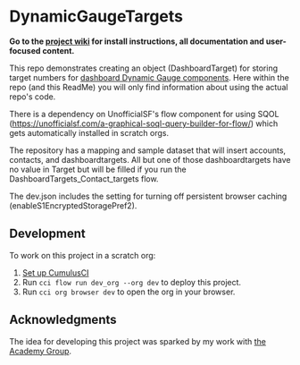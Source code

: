 # DynamicGaugeTargets

**Go to the [project wiki](https://github.com/mkolodner/DynamicGaugeTargets/wiki) for install instructions, all documentation and user-focused content.**

This repo demonstrates creating an object (DashboardTarget) for storing target numbers for [dashboard Dynamic Gauge components](https://help.salesforce.com/s/articleView?id=sf.dashboards_lex_chart_gauge.htm&type=5).  Here within the repo (and this ReadMe) you will only find information about using the actual repo's code.


There is a dependency on UnofficialSF's flow component for using SQOL (https://unofficialsf.com/a-graphical-soql-query-builder-for-flow/) which gets automatically installed in scratch orgs.

The repository has a mapping and sample dataset that will insert accounts, contacts, and dashboardtargets. All but one of those dashboardtargets have no value in Target but will be filled if you run the DashboardTargets_Contact_targets flow.

The dev.json includes the setting for turning off persistent browser caching (enableS1EncryptedStoragePref2).

## Development

To work on this project in a scratch org:

1. [Set up CumulusCI](https://cumulusci.readthedocs.io/en/latest/tutorial.html)
2. Run `cci flow run dev_org --org dev` to deploy this project.
3. Run `cci org browser dev` to open the org in your browser.

## Acknowledgments

The idea for developing this project was sparked by my work with [the Academy Group](https://theacademygroup.com).
